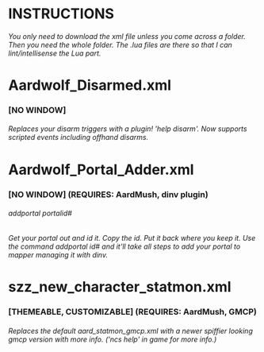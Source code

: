 # INSTRUCTIONS
###### You only need to download the xml file unless you come across a folder. Then you need the whole folder. The .lua files are there so that I can lint/intellisense the Lua part.


# Aardwolf_Disarmed.xml 
### [NO WINDOW] 
###### Replaces your disarm triggers with a plugin! 'help disarm'. Now supports scripted events including offhand disarms.


# Aardwolf_Portal_Adder.xml 
### [NO WINDOW] (REQUIRES: AardMush, dinv plugin) 
###### addportal portalid# 

###### Get your portal out and id it. Copy the id. Put it back where you keep it. Use the command addportal id# and it'll take all steps to add your portal to mapper managing it with dinv.


# szz_new_character_statmon.xml
### [THEMEABLE, CUSTOMIZABLE] (REQUIRES: AardMush, GMCP)
###### Replaces the default aard_statmon_gmcp.xml with a newer spiffier looking gmcp version with more info. ('ncs help' in game for more info.) 



